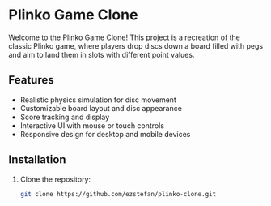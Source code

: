 # Plinko Game Clone

Welcome to the Plinko Game Clone! This project is a recreation of the classic Plinko game, where players drop discs down a board filled with pegs and aim to land them in slots with different point values. 

## Features

- Realistic physics simulation for disc movement
- Customizable board layout and disc appearance
- Score tracking and display
- Interactive UI with mouse or touch controls
- Responsive design for desktop and mobile devices

## Installation

1. Clone the repository:
   ```bash
   git clone https://github.com/ezstefan/plinko-clone.git
